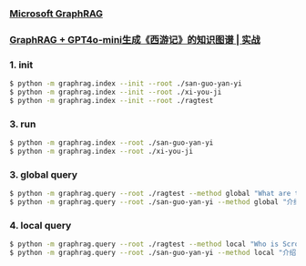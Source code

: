### [Microsoft GraphRAG](https://microsoft.github.io/graphrag/posts/get_started/)
### [GraphRAG + GPT4o-mini生成《西游记》的知识图谱 | 实战](https://www.youtube.com/watch?v=DtL3zMVtOOc)


### 1. init

```bash
$ python -m graphrag.index --init --root ./san-guo-yan-yi
$ python -m graphrag.index --init --root ./xi-you-ji
$ python -m graphrag.index --init --root ./ragtest

```

### 3. run

```bash
$ python -m graphrag.index --root ./san-guo-yan-yi 
$ python -m graphrag.index --root ./xi-you-ji 
```


### 3. global query

```bash
$ python -m graphrag.query --root ./ragtest --method global "What are the top themes in this story?"
$ python -m graphrag.query --root ./san-guo-yan-yi --method global "介绍一下曹操"
```

### 4. local query

```bash
$ python -m graphrag.query --root ./ragtest --method local "Who is Scrooge, and what are his main relationships?"
$ python -m graphrag.query --root ./san-guo-yan-yi --method local "介绍一下曹操"
```

